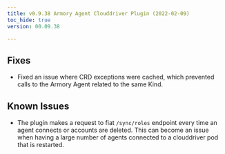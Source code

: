 ```yaml
---
title: v0.9.38 Armory Agent Clouddriver Plugin (2022-02-09)
toc_hide: true
version: 00.09.38

---
```


## Fixes

* Fixed an issue where CRD exceptions were cached, which prevented calls to the Armory Agent related to the same Kind.

## Known Issues

* The plugin makes a request to fiat `/sync/roles` endpoint every time an agent connects or accounts are deleted. This can become an issue when having a large number of agents connected to a clouddriver pod that is restarted.
